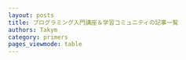 ```yaml
---
layout: posts
title: プログラミング入門講座＆学習コミュニティの記事一覧
authors: Takym
category: primers
pages_viewmode: table
---
```


